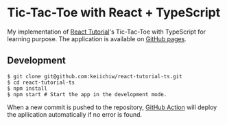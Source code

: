 # Tic-Tac-Toe with React + TypeScript

My implementation of [React Tutorial](https://reactjs.org/tutorial/tutorial.html)'s Tic-Tac-Toe with TypeScript for learning purpose.
The application is available on [GitHub pages](https://keiichiw.github.io/react-tutorial-ts/).

## Development

```shell
$ git clone git@github.com:keiichiw/react-tutorial-ts.git
$ cd react-tutorial-ts
$ npm install
$ npm start # Start the app in the development mode.
```

When a new commit is pushed to the repository, [GitHub Action](https://github.com/keiichiw/react-tutorial-ts/blob/main/.github/workflows/main.yml) will deploy the apllication automatically if no error is found.
